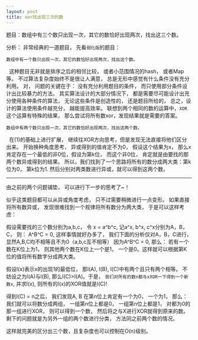 ```yaml
---
layout: post
title: xor找出现三次的数
---
```


题目：数组中有三个数只出现一次，其它的数恰好出现两次，找出这三个数。

分析： 非常经典的一道题目， 先看`弱化版`的题目：

```
数组中有一个数只出现一次，其它的数恰好出现两次，找出这个数。
```

&nbsp;&nbsp;这种题目无非就是排序之后的相邻比较， 或者小范围情况的hash， 或者Map等。
不过算法复杂度始终不是很让人满意， 总是无形中感觉有什么条件没有充分利用。
对， 问题的关键在于： 没有充分利用题目的条件， 而只使用部分条件设计出比较暴力的方法。
其实算法设计的大部分情况下， 都是需要尽可能设计出充分使用各种条件的算法， 无论这些条件是创造性的， 还是题目所给的， 总之，设计的算法使用条件越充分， 越能提高效率。
联想到两个相同的数的运算中，`XOR`这个运算有特殊的结果， 那么尝试将所有数xor，发现结果就是需要的答案。
<br>

```
数组中有两个数只出现一次，其它的数恰好出现两次，找出这两个数。
```

&nbsp;&nbsp;在(1)的基础上进行扩展， 继续往XOR方向思考，但是发现无法直接将他们区分出来。 开始换种角度思考， 异或得到的值肯定不为0， 假设这个结果为x， 那么x肯定存在一个最低的非0位，假设为第k位， 而这个非0位， 肯定就是由要找的那两个数异或得到的结果。 所以，我们找到了一个思路将所有的数分成两大类：第k位为0， 第k位为1. 然后分别对两类数进行异或，就可以得到这两个数。

---
由之前的两个问题铺垫， 可以进行下一步的思考了~！

似乎这类题目都可以从异或角度考虑， 只不过需要稍微进行一点变形。 如果直接将所有数异或， 发现很难找到一个规律将所有数分为两大类， 于是可以这样考虑：

假设需要找的三个数分别为a,b,c， 令 x = a^b^c, 记a^x, b^x, c^x分别为A，B，C， 则：
A^B^C = 0, 这样事情就好办多了， 我们下面的分析仅对A，B，C进行， 显然A,B,C均不相等且不为0（a,b,c互不相等）
因为A^B^C = 0, 那么： 若有一个数在K位上为1， 则其他两个数在K位上一个是1， 一个是0。这样就可以根据第K位的值将所有数字分成两大类。


假设l(x)表示x的出现1的最低位， 那l(A), l(B), l(C)中有两个且只有两个相等。 不妨设之为l(A)与l(B), 那么l(C)>l(A)。于是， `我们对所有的数n都与xXOR一下得到一个新数x`, 并求l(x), 则所有的l(x)的XOR值就是l(C)!

得到l(C) = n之后， 我们发现A, B 在第n位上肯定有一个为0， 一个为1， 那么：我们就可以将数分成两组， 一组第n位上都是0， 一组第n位上都是1， 对都为0的那一组进行XOR， 则可以得到一个数， 然后将之与X进行XOR就得到原来的数。 剩下的问题就是为另外一组的两个数进行分类， 方法同之前两个数的情况。

这样就完美的区分出三个数，且复杂度也可以控制在O(n)级别。

